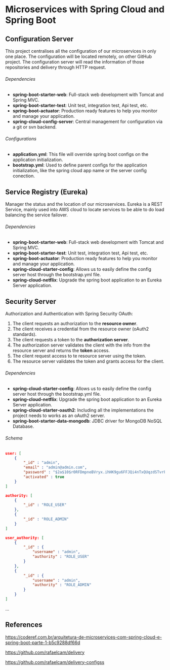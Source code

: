 # Microservices with Spring Cloud and Spring Boot

## Configuration Server

This project centralises all the configuration of our microservices in only one place.
The configuration will be located remotely, on other GitHub project.
The configuration server will read the information of those repositories and delivery through HTTP request.

###### Dependencies

- **spring-boot-starter-web**: Full-stack web development with Tomcat and Spring MVC.
- **spring-boot-starter-test**: Unit test, integration test, Api test, etc.
- **spring-boot-actuator**: Production ready features to help you monitor and manage your application.
- **spring-cloud-config-server**: Central management for configuration via a git or svn backend.

###### Configurations

- **application.yml**: This file will override spring boot configs on the application initialization.
- **bootstrap.yml**: Used to define parent configs for the application initialization, like the spring cloud app name or the server config conection.

## Service Registry (Eureka)

Manager the status and the location of our microservices.
Eureka is a REST Service, mainly used into AWS cloud to locate services to be able to do load balancing the service failover.

###### Dependencies

- **spring-boot-starter-web**: Full-stack web development with Tomcat and Spring MVC.
- **spring-boot-starter-test**: Unit test, integration test, Api test, etc.
- **spring-boot-actuator**: Production ready features to help you monitor and manage your application.
- **spring-cloud-starter-config**: Allows us to easily define the config server host through the bootstrap.yml file.
- **spring-cloud-netflix**: Upgrade the spring boot application to an Eureka Server application.

## Security Server

Authorization and Authentication with Spring Security OAuth:
1. The client requests an authorization to the **resource owner**.
2. The client receives a credential from the resource owner (oAuth2 standards).
3. The client requests a token to the **authorization server**.
4. The authorization server validates the client with the info from the resource server and returns the **token** access.
5. The client request access to te resource server using the token.
6. The resource server validates the token and grants access for the client.

###### Dependencies

- **spring-cloud-starter-config**: Allows us to easily define the config server host through the bootstrap.yml file.
- **spring-cloud-netflix**: Upgrade the spring boot application to an Eureka Server application.
- **spring-cloud-starter-oauth2**: Including all the implementations the project needs to works as an oAuth2 server.
- **spring-boot-starter-data-mongodb**: JDBC driver for MongoDB NoSQL Database.

###### Schema

```json
user: [
    { 
        "_id" : "admin", 
        "email" : "admin@admin.com", 
        "password" : "$2a$10$r0RFDmpneBVryx.ihHK9gu6FFJQi4nTxQUqzdSTvrPpaKZMxigqpy", 
        "activated" : true
    }
]
```

```json
authority: [
    { 
        "_id" : "ROLE_USER"
    },
    { 
        "_id" : "ROLE_ADMIN"
    }
]
```

```json
user_authority: [
    { 
        "_id" : {
            "username" : "admin", 
            "authority" : "ROLE_USER"
        }
    },
    { 
        "_id" : {
            "username" : "admin", 
            "authority" : "ROLE_ADMIN"
        }
    }
]
```

...

## References

https://coderef.com.br/arquitetura-de-microservices-com-spring-cloud-e-spring-boot-parte-1-b5c9288df66d

https://github.com/rafaelcam/delivery

https://github.com/rafaelcam/delivery-configss